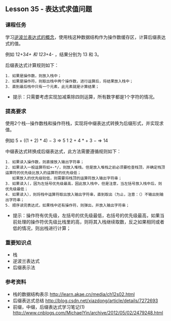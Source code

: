 ## Lesson 35 - 表达式求值问题

### 课程任务
学习[逆波兰表达式的概念](http://zh.wikipedia.org/wiki/%E9%80%86%E6%B3%A2%E5%85%B0%E8%A1%A8%E7%A4%BA%E6%B3%95)，使用栈这种数据结构作为操作数缓存区，计算后缀表达式的值。

例如 12+3*4+ 和 123*+4- ，结果分别为 13 和 3。

后缀表达式计算规则如下：

	1. 如果是操作数，则放入栈中；
	2. 如果是操作符，则取出栈中两个操作数，进行运算后，将结果放入栈中；
	3. 直到最后栈中只有一个元素，此元素就是计算结果；

* 提示：只需要考虑实现加减乘除四则运算，所有数字都是1个字符的情况。

### 提高要求
使用2个栈--操作数栈和操作符栈，实现将中缀表达式转换为后缀形式，并实现求值。

例如 5 + ((1 + 2) * 4) − 3   =>   5 1 2 + 4 * + 3 − => 14

中缀表达式转换成后缀表达式，此方法需要遵循规则如下：

	1. 如果读入操作数，则直接放入输出字符串；
	2. 如果读入一般运算符如+-*/，则放入堆栈，但是放入堆栈之前必须要检查栈顶，并确定栈顶运算符的优先级比放入的运算符的优先级低；
	   如果放入的优先级较低，则需要将栈顶的运算符放入输出字符串；
	3. 如果读入(，因为左括号优先级最高，因此放入栈中，但是注意，当左括号放入栈中后，则优先级最低；
	4. 如果读入），则将栈中运算符取出放入输出字符串，直到取出（为止，注意：（）不输出到输出字符串；
	5. 顺序读完表达式，如果栈中还有操作符，则弹出，并放入输出字符串；

* 提示：操作符有优先级，左括号的优先级最低，右括号的优先级最高，如果当前处理的操作符优先级比栈里的高，则将其入栈继续取数，反之如果相同或者低的情况，则出栈进行计算；

### 重要知识点
* 栈
* 逆波兰表达式
* 后缀表示法

### 参考资料
* 栈的数据结构表示 <http://learn.akae.cn/media/ch12s02.html>
* 后缀表达式总结 <http://blog.csdn.net/xiazdong/article/details/7272693>
* 前缀，中缀，后缀表达式学习笔记(1) <http://www.cnblogs.com/MichaelYin/archive/2012/05/02/2479248.html>
